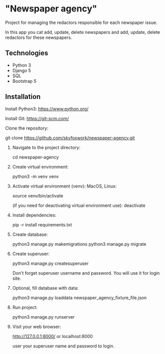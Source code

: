 # "Newspaper agency"

Project for managing the redactors responsible for each newspaper issue.

In this app you cat add, update, delete newspapers
and add, update, delete redactors for these newspapers.

## Technologies

- Python 3
- Django 5
- SQL
- Bootstrap 5

## Installation

Install Python3: https://www.python.org/

Install Git: https://git-scm.com/

Clone the repository:

   git clone https://github.com/skyfoxwork/newspaper-agency.git

1. Navigate to the project directory:

   cd newspaper-agency

2. Create virtual environment:

   python3 -m venv venv

3. Activate virtual environment (venv):
   MacOS, Linux:

   source venv/bin/activate

   (if you need for deactivating virtual environment use):
       deactivate

4. Install dependencies:

   pip -r install requirements.txt

5. Create database:

   python3 manage.py makemigrations
   python3 manage.py migrate

6. Create superuser:

   python3 manage.py createsuperuser

   Don't forget superuser username and password.
   You will use it for login site.

7. Optional, fill database with data:

   python3 manage.py loaddata newspaper_agency_fixture_file.json

8. Run project:

   python3 manage.py runserver

9. Visit your web browser:

   http://127.0.0.1:8000/ or localhost:8000

   user your superuser name and password to login.
